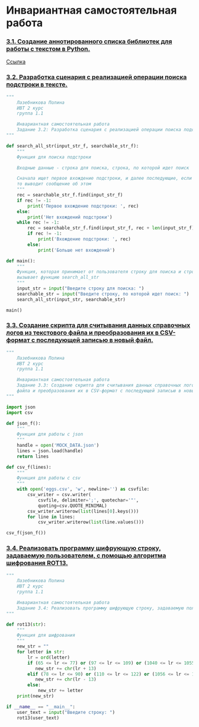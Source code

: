 # Инвариантная самостоятельная работа

### [3.1. Создание аннотированного списка библиотек для работы с текстом в Python.](https://www.dropbox.com/s/ojfh57iez3i1bc1/%D0%9B%D0%B0%D0%B7%D0%B5%D0%B1%D0%BD%D0%B8%D0%BA%D0%BE%D0%B2%D0%B0%20%D0%9F%D0%BE%D0%BB%D0%B8%D0%BD%D0%B0%20%D0%98%D0%92%D0%A2%201.1%20%D0%98%D0%A1%D0%A0%20%D1%82%D0%B5%D0%BC%D0%B0%206%20%D0%B7%D0%B0%D0%B4%D0%B0%D0%BD%D0%B8%D0%B5%203.1.docx?dl=0)
[Ссылка](https://www.dropbox.com/s/ojfh57iez3i1bc1/%D0%9B%D0%B0%D0%B7%D0%B5%D0%B1%D0%BD%D0%B8%D0%BA%D0%BE%D0%B2%D0%B0%20%D0%9F%D0%BE%D0%BB%D0%B8%D0%BD%D0%B0%20%D0%98%D0%92%D0%A2%201.1%20%D0%98%D0%A1%D0%A0%20%D1%82%D0%B5%D0%BC%D0%B0%206%20%D0%B7%D0%B0%D0%B4%D0%B0%D0%BD%D0%B8%D0%B5%203.1.docx?dl=0)
### [3.2. Разработка сценария с реализацией операции поиска подстроки в тексте. ](https://repl.it/@PolinaLazebniko/Tema6-ISR-Zad32)
```python
"""
    Лазебникова Полина 
    ИВТ 2 курс
    группа 1.1

    Инвариантная самостоятельная работа 
    Задание 3.2: Разработка сценария с реализацией операции поиска подстроки в тексте.
"""

def search_all_str(input_str_f, searchable_str_f): 
    """
    Функция для поиска подстроки 

    Входные данные - строка для поиска, строка, по которой идет поиск

    Сначала ищет первое вхождение подстроки, и далее последующие, если вхождений нет,
    то выводит сообщение об этом
    """
    rec = searchable_str_f.find(input_str_f)
    if rec != -1:
        print('Первое вхождение подстроки: ', rec)
    else:
        print('Нет вхождений подстроки')
    while rec != -1:
        rec = searchable_str_f.find(input_str_f, rec + len(input_str_f), len(searchable_str_f))
        if rec != -1:
            print('Вхождение подстроки: ', rec)
        else:
            print('Больше нет вхождений')

def main():
    """
    Функция, которая принимает от пользователя строку для поиска и строку, по которой идет поиск и 
    вызывает функцию search_all_str  
    """
    input_str = input("Введите строку для поиска: ")
    searchable_str = input("Введите строку, по которой идет поиск: ")    
    search_all_str(input_str, searchable_str)

main()
```
### [3.3. Создание скрипта для считывания данных справочных логов из текстового файла и преобразования их в CSV-формат с последующей записью в новый файл.](https://repl.it/@PolinaLazebniko/Tema6-ISR-Zad33)
```python
"""
    Лазебникова Полина 
    ИВТ 2 курс
    группа 1.1

    Инвариантная самостоятельная работа 
    Задание 3.3: Создание скрипта для считывания данных справочных логов из текстового 
    файла и преобразования их в CSV-формат с последующей записью в новый файл.
"""

import json
import csv

def json_f():
    """
    Функция для работы с json
    """
    handle = open('MOCK_DATA.json')
    lines = json.load(handle)
    return lines

def csv_f(lines):
    """
    Функция для работы с csv
    """
    with open('eggs.csv', 'w', newline='') as csvfile:
        csv_writer = csv.writer(
            csvfile, delimiter=';', quotechar='"',
            quoting=csv.QUOTE_MINIMAL)
        csv_writer.writerow(list(lines[0].keys()))
        for line in lines:
            csv_writer.writerow(list(line.values()))

csv_f(json_f())
```
### [3.4. Реализовать программу шифрующую строку, задаваемую пользователем, с помощью алгоритма шифрования ROT13.](https://replit.com/@PolinaLazebniko/Tema6-ISR-Zad34#main.py)
```python
"""
    Лазебникова Полина 
    ИВТ 2 курс
    группа 1.1

    Инвариантная самостоятельная работа 
    Задание 3.4: Реализовать программу шифрующую строку, задаваемую пользователем, с помощью алгоритма шифрования ROT13.
"""

def rot13(str):
    """
    Функция для шифрования
    """
    new_str = ""
    for letter in str:
        lr = ord(letter)
        if (65 <= lr <= 77) or (97 <= lr <= 109) or (1040 <= lr <= 1055) or (1072 <= lr <= 1087):
           new_str += chr(lr + 13)
        elif (78 <= lr <= 90) or (110 <= lr <= 122) or (1056 <= lr <= 1071) or (1088 <= lr <= 1103):
           new_str += chr(lr - 13)
        else:
            new_str += letter
    print(new_str)

if __name__ == "__main__":
    user_text = input("Введите строку: ")
    rot13(user_text)
```
